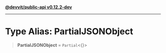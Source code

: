 [**@devvit/public-api v0.12.2-dev**](../README.md)

---

# Type Alias: PartialJSONObject

> **PartialJSONObject** = `Partial`\<\{\}\>
